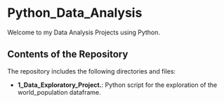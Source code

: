 # Python_Data_Analysis
Welcome to my Data Analysis Projects using Python. 

## Contents of the Repository

The repository includes the following directories and files:

- **1_Data_Exploratory_Project.**: Python script for the exploration of the world_population dataframe.

